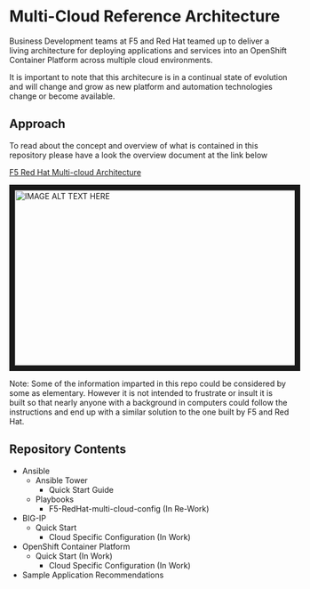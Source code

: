 # Multi-Cloud Reference Architecture

Business Development teams at F5 and Red Hat teamed up to deliver a living architecture for deploying applications and services into an OpenShift Container Platform across multiple cloud environments.

It is important to note that this architecure is in a continual state of evolution and will change and grow as new platform and automation technologies change or become available.

## Approach

To read about the concept and overview of what is contained in this repository please have a look the overview document at the link below

[F5 Red Hat Multi-cloud Architecture](https://github.com/f5devcentral/f5-bd-mcd/blob/master/Documents/F5RedHatMulticloudArchitecture.pdf "F5 Red Hat Multi-cloud Architecture")

<a href="http://www.youtube.com/watch?feature=player_embedded&v=3Etglg2lrGo
" target="_blank"><img src="http://img.youtube.com/vi/3Etglg2lrGo/0.jpg" 
alt="IMAGE ALT TEXT HERE" width="560" height="315" border="10" /></a>

Note: Some of the information imparted in this repo could be considered by some as elementary. However it is not intended to frustrate or insult it is built so that nearly anyone with a background in computers could follow the instructions and end up with a similar solution to the one built by F5 and Red Hat.

## Repository Contents

* Ansible
    * Ansible Tower
        * Quick Start Guide
    * Playbooks 
        * F5-RedHat-multi-cloud-config (In Re-Work)
* BIG-IP
    * Quick Start
        * Cloud Specific Configuration (In Work)
* OpenShift Container Platform
    * Quick Start (In Work)
        * Cloud Specific Configuration (In Work)
* Sample Application Recommendations
